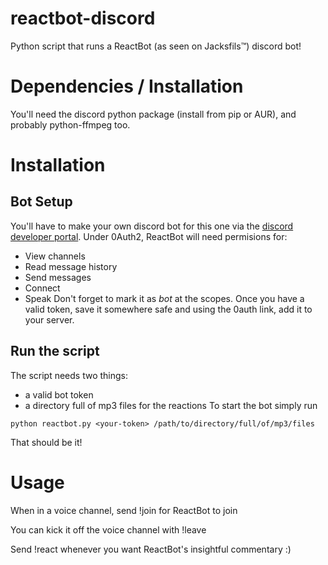 # reactbot-discord
Python script that runs a ReactBot (as seen on Jacksfils™) discord bot!

# Dependencies / Installation
You'll need the discord python package (install from pip or AUR), and probably python-ffmpeg too. 
# Installation
## Bot Setup
You'll have to make your own discord bot for this one via the [discord developer portal](https://discord.com/developers/docs/intro). 
Under 0Auth2, ReactBot will need permisions for:
 - View channels
 - Read message history
 - Send messages
 - Connect
 - Speak
Don't forget to mark it as *bot* at the scopes.
Once you have a valid token, save it somewhere safe and using the 0auth link, add it to your server.
## Run the script
The script needs two things:
 - a valid bot token
 - a directory full of mp3 files for the reactions
To start the bot simply run
```shell
python reactbot.py <your-token> /path/to/directory/full/of/mp3/files
```
That should be it!
# Usage 
When in a voice channel, send !join for ReactBot to join

You can kick it off the voice channel with !leave

Send !react whenever you want ReactBot's insightful commentary :)

